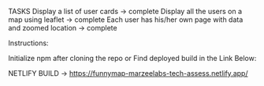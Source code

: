 
TASKS
Display a list of user cards -> complete
Display all the users on a map using leaflet -> complete
Each user has his/her own page with data and zoomed location -> complete

Instructions:

Initialize npm after cloning the repo or Find deployed build in the Link Below:


NETLIFY BUILD -> https://funnymap-marzeelabs-tech-assess.netlify.app/